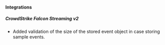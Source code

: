 
#### Integrations
##### CrowdStrike Falcon Streaming v2
- Added validation of the size of the stored event object in case storing sample events.
